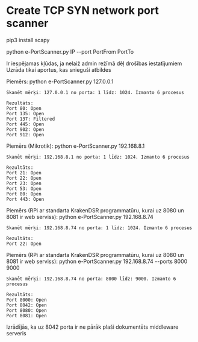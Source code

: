 # Create TCP SYN network port scanner
pip3 install scapy

python e-PortScanner.py IP --port PortFrom PortTo

Ir iespējamas kļūdas, ja nelaiž admin režīmā dēļ drošības iestatījumiem
Uzrāda tikai aportus, kas snieguši atbildes

Piemērs: python e-PortScanner.py 127.0.0.1
```
Skanēt mērķi: 127.0.0.1 no porta: 1 līdz: 1024. Izmanto 6 procesus

Rezultāts:
Port 80: Open
Port 135: Open
Port 137: Filtered
Port 445: Open
Port 902: Open
Port 912: Open
```

Piemērs (Mikrotik): python e-PortScanner.py 192.168.8.1
```
Skanēt mērķi: 192.168.8.1 no porta: 1 līdz: 1024. Izmanto 6 procesus

Rezultāts:
Port 21: Open
Port 22: Open
Port 23: Open
Port 53: Open
Port 80: Open
Port 443: Open
```

Piemērs (RPi ar standarta KrakenDSR programmatūru, kurai uz 8080 un 8081 ir web serviss): 
python e-PortScanner.py 192.168.8.74
```
Skanēt mērķi: 192.168.8.74 no porta: 1 līdz: 1024. Izmanto 6 procesus

Rezultāts:
Port 22: Open
```

Piemērs (RPi ar standarta KrakenDSR programmatūru, kurai uz 8080 un 8081 ir web serviss): 
python e-PortScanner.py 192.168.8.74 --ports 8000 9000
```
Skanēt mērķi: 192.168.8.74 no porta: 8000 līdz: 9000. Izmanto 6 procesus

Rezultāts:
Port 8000: Open
Port 8042: Open
Port 8080: Open
Port 8081: Open
```
Izrādījās, ka uz 8042 porta ir ne pārāk plaši dokumentēts middleware serveris
